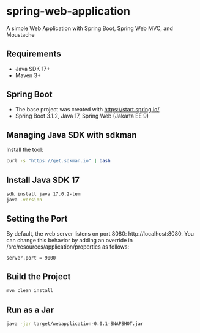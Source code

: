 # spring-web-application
A simple Web Application with Spring Boot, Spring Web MVC, and Moustache

## Requirements
- Java SDK 17+
- Maven 3+

## Spring Boot
- The base project was created with https://start.spring.io/
- Spring Boot 3.1.2, Java 17, Spring Web (Jakarta EE 9)

## Managing Java SDK with sdkman
Install the tool:
```bash
curl -s "https://get.sdkman.io" | bash
```

## Install Java SDK 17
```bash
sdk install java 17.0.2-tem
java -version
```

## Setting the Port
By default, the web server listens on port 8080: http://localhost:8080. You can change this behavior by adding 
an override in /src/resources/application/properties as follows:
```
server.port = 9000
```

## Build the Project
```bash
mvn clean install
```

## Run as a Jar
```bash
java -jar target/webapplication-0.0.1-SNAPSHOT.jar
```